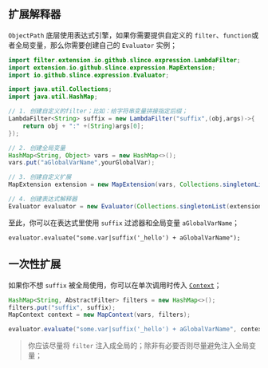 ## 扩展解释器

`ObjectPath` 底层使用表达式引擎，如果你需要提供自定义的 `filter`、`function`或者全局变量，那么你需要创建自己的 `Evaluator` 实例；

```java
import filter.extension.io.github.slince.expression.LambdaFilter;
import extension.io.github.slince.expression.MapExtension;
import io.github.slince.expression.Evaluator;

import java.util.Collections;
import java.util.HashMap;

// 1. 创建自定义的filter；比如：给字符串变量拼接指定后缀；
LambdaFilter<String> suffix = new LambdaFilter("suffix",(obj,args)->{
    return obj + ":" +(String)args[0];
});

// 2. 创建全局变量
HashMap<String, Object> vars = new HashMap<>();
vars.put("aGlobalVarName",yourGlobalVar);

// 3. 创建自定义扩展
MapExtension extension = new MapExtension(vars, Collections.singletonList(suffix));

// 4. 创建表达式解释器
Evaluator evaluator = new Evaluator(Collections.singletonList(extension));
```
至此，你可以在表达式里使用 `suffix` 过滤器和全局变量 `aGlobalVarName`；

```
evaluator.evaluate("some.var|suffix('_hello') + aGlobalVarName");
```

## 一次性扩展

如果你不想 `suffix` 被全局使用，你可以在单次调用时传入 [`Context`](../../expression/src/main/java/io/github/slince/expression/Context.java)；

```java
HashMap<String, AbstractFilter> filters = new HashMap<>();
filters.put("suffix", suffix);
MapContext context = new MapContext(vars, filters);

evaluator.evaluate("some.var|suffix('_hello') + aGlobalVarName", context);
```

> 你应该尽量将 `filter` 注入成全局的；除非有必要否则尽量避免注入全局变量；